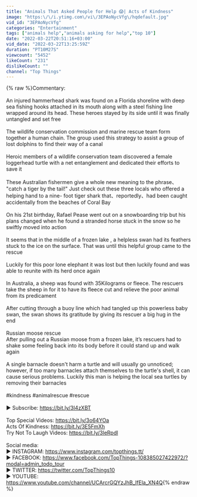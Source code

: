 ```yaml
---
title: "Animals That Asked People for Help 😱| Acts of Kindness"
image: "https:\/\/i.ytimg.com\/vi\/3EPAoNycVfg\/hqdefault.jpg"
vid_id: "3EPAoNycVfg"
categories: "Entertainment"
tags: ["animals help","animals asking for help","top 10"]
date: "2022-03-22T20:51:16+03:00"
vid_date: "2022-03-22T13:25:59Z"
duration: "PT10M27S"
viewcount: "5452"
likeCount: "231"
dislikeCount: ""
channel: "Top Things"
---
```

{% raw %}Commentary:<br /><br />An injured hammerhead shark was found on a Florida shoreline with deep sea fishing hooks attached in its mouth along with a steel fishing line wrapped around its head. These heroes stayed by its side until it was finally untangled and set free<br /><br />The wildlife conservation commission and marine rescue team form together a human chain. The group used this strategy to assist a group of lost dolphins to find their way of a canal<br /><br />Heroic members of a wildlife conservation team discovered a female loggerhead turtle with a net entanglement and dedicated their efforts to save it<br /><br />These Australian fishermen give a whole new meaning to the phrase、 &quot;catch a tiger by the tail!&quot; Just check out these three locals who offered a helping hand to a nine- foot tiger shark that、reportedly、had been caught accidentally from the beaches of Coral Bay<br /><br />On his 21st birthday, Rafael Pease went out on a snowboarding trip but his plans changed when he found a stranded horse stuck in the snow so he swiftly moved into action<br /> <br />It seems that in the middle of a frozen lake , a helpless swan had its feathers stuck to the ice on the surface. That was until this helpful group came to the rescue<br /><br />Luckily for this poor lone elephant it was lost but then luckily found and was able to reunite with its herd once again<br /><br />In Australia, a sheep was found with 35Kilograms or fleece. The rescuers take the sheep in for it to have its fleece cut and relieve the poor animal from its predicament<br /><br />After cutting through a buoy line which had tangled up this powerless baby swan, the swan shows its gratitude by giving its rescuer a big hug in the end<br /><br />Russian moose rescue<br />After pulling out a Russian moose from a frozen lake, it’s rescuers had to shake some feeling back into its body before it could stand up and walk again<br /><br />A single barnacle doesn't harm a turtle and will usually go unnoticed; however, if too many barnacles attach themselves to the turtle's shell, it can cause serious problems. Luckily this man is helping the local sea turtles by removing their barnacles<br /><br />#kindness #animalrescue #rescue<br /><br />► Subscribe: <a rel="nofollow" target="blank" href="https://bit.ly/3I4zXBT">https://bit.ly/3I4zXBT</a><br /><br />Top Special Videos: <a rel="nofollow" target="blank" href="https://bit.ly/3o64YOa">https://bit.ly/3o64YOa</a><br />Acts Of Kindness: <a rel="nofollow" target="blank" href="https://bit.ly/3E5FmXh">https://bit.ly/3E5FmXh</a><br />Try Not To Laugh Videos: <a rel="nofollow" target="blank" href="https://bit.ly/3leRpdl">https://bit.ly/3leRpdl</a><br /><br />Social media:<br />► INSTAGRAM: <a rel="nofollow" target="blank" href="https://www.instagram.com/topthings.tt/">https://www.instagram.com/topthings.tt/</a><br />► FACEBOOK: <a rel="nofollow" target="blank" href="https://www.facebook.com/TopThings-108385027422972/?modal=admin_todo_tour">https://www.facebook.com/TopThings-108385027422972/?modal=admin_todo_tour</a><br />► TWITTER: <a rel="nofollow" target="blank" href="https://twitter.com/TopThings10">https://twitter.com/TopThings10</a><br />► YOUTUBE: <a rel="nofollow" target="blank" href="https://www.youtube.com/channel/UCArcrGQYzJhB_IfEla_XN4Q">https://www.youtube.com/channel/UCArcrGQYzJhB_IfEla_XN4Q</a>{% endraw %}
